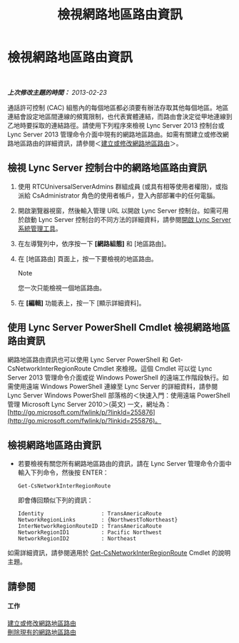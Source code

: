 ﻿---
title: 檢視網路地區路由資訊
TOCTitle: 檢視網路地區路由資訊
ms:assetid: 34dd9fa3-e695-4680-b244-3019298b5009
ms:mtpsurl: https://technet.microsoft.com/zh-tw/library/JJ688021(v=OCS.15)
ms:contentKeyID: 49890019
ms.date: 08/10/2015
mtps_version: v=OCS.15
ms.translationtype: HT
---

# 檢視網路地區路由資訊

 

_**上次修改主題的時間：** 2013-02-23_

通話許可控制 (CAC) 組態內的每個地區都必須要有辦法存取其他每個地區。地區連結會設定地區間連線的頻寬限制，也代表實體連結，而路由會決定從甲地連線到乙地時要採取的連結路徑。請使用下列程序來檢視 Lync Server 2013 控制台或 Lync Server 2013 管理命令介面中現有的網路地區路由。如需有關建立或修改網路地區路由的詳細資訊，請參閱＜[建立或修改網路地區路由](lync-server-2013-creating-or-modifying-network-region-routes.md)＞。

## 檢視 Lync Server 控制台中的網路地區路由資訊

1.  使用 RTCUniversalServerAdmins 群組成員 (或具有相等使用者權限)，或指派給 CsAdministrator 角色的使用者帳戶，登入內部部署中的任何電腦。

2.  開啟瀏覽器視窗，然後輸入管理 URL 以開啟 Lync Server 控制台。如需可用於啟動 Lync Server 控制台的不同方法的詳細資料，請參閱[開啟 Lync Server 系統管理工具](lync-server-2013-open-lync-server-administrative-tools.md)。

3.  在左導覽列中，依序按一下 **\[網路組態\]** 和 \[地區路由\]。

4.  在 \[地區路由\] 頁面上，按一下要檢視的地區路由。
    
    > [!NOTE]  
    > 您一次只能檢視一個地區路由。
    


5.  在 **\[編輯\]** 功能表上，按一下 \[顯示詳細資料\]。

## 使用 Lync Server PowerShell Cmdlet 檢視網路地區路由資訊

網路地區路由資訊也可以使用 Lync Server PowerShell 和 Get-CsNetworkInterRegionRoute Cmdlet 來檢視。這個 Cmdlet 可以從 Lync Server 2013 管理命令介面或從 Windows PowerShell 的遠端工作階段執行。如需使用遠端 Windows PowerShell 連線至 Lync Server 的詳細資料，請參閱 Lync Server Windows PowerShell 部落格的＜快速入門：使用遠端 PowerShell 管理 Microsoft Lync Server 2010＞(英文) 一文，網址為：[http://go.microsoft.com/fwlink/p/?linkId=255876](http://go.microsoft.com/fwlink/p/?linkid=255876)。

## 檢視網路地區路由資訊

  - 若要檢視有關您所有網路地區路由的資訊，請在 Lync Server 管理命令介面中輸入下列命令，然後按 ENTER：
    
        Get-CsNetworkInterRegionRoute
    
    即會傳回類似下列的資訊：
    
        Identity                  : TransAmericaRoute
        NetworkRegionLinks        : {NorthwestToNortheast}
        InterNetworkRegionRouteID : TransAmericaRoute
        NetworkRegionID1          : Pacific Northwest
        NetworkRegionID2          : Northeast

如需詳細資訊，請參閱適用於 [Get-CsNetworkInterRegionRoute](https://docs.microsoft.com/en-us/powershell/module/skype/Get-CsNetworkInterRegionRoute) Cmdlet 的說明主題。

## 請參閱

#### 工作

[建立或修改網路地區路由](lync-server-2013-creating-or-modifying-network-region-routes.md)  
[刪除現有的網路地區路由](lync-server-2013-deleting-existing-network-region-routes.md)

